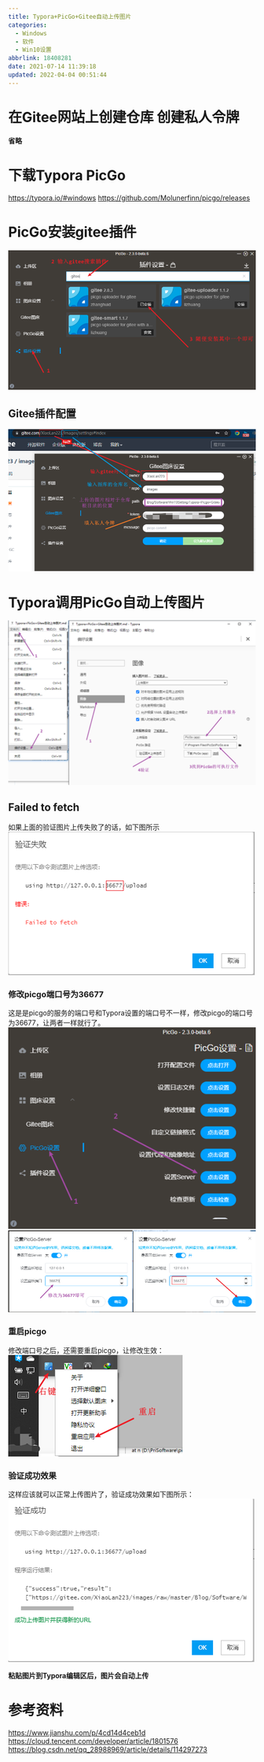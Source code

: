 ```yaml
---
title: Typora+PicGo+Gitee自动上传图片
categories: 
  - Windows
  - 软件
  - Win10设置
abbrlink: 18408281
date: 2021-07-14 11:39:18
updated: 2022-04-04 00:51:44
---
```

# 在Gitee网站上创建仓库 创建私人令牌

<!-- Blog/Software/Win10Setting/Typora+Picgo+GiteeAutomaticUploadPictures/ -->
**省略**
# 下载Typora PicGo
https://typora.io/#windows
https://github.com/Molunerfinn/picgo/releases
# PicGo安装gitee插件
![image-20210714123545874](https://raw.githubusercontent.com/lanlan2017/images/master/Blog/Software/Win10Setting/Typora+Picgo+GiteeAutomaticUploadPictures/20210714123545.png)

## Gitee插件配置
![image-20210714124204721](https://raw.githubusercontent.com/lanlan2017/images/master/Blog/Software/Win10Setting/Typora+Picgo+GiteeAutomaticUploadPictures/20210714124204.png)

# Typora调用PicGo自动上传图片
![image-20210714124709197](https://raw.githubusercontent.com/lanlan2017/images/master/Blog/Software/Win10Setting/Typora+Picgo+GiteeAutomaticUploadPictures/20210714124709.png)

## Failed to fetch

如果上面的验证图片上传失败了的话，如下图所示
![image-20210714125534665](https://raw.githubusercontent.com/lanlan2017/images/master/Blog/Software/Win10Setting/Typora+Picgo+GiteeAutomaticUploadPictures/20210714125534.png)

### 修改picgo端口号为36677

这是是picgo的服务的端口号和Typora设置的端口号不一样，修改picgo的端口号为36677，让两者一样就行了。
![image-20210714125627646](https://raw.githubusercontent.com/lanlan2017/images/master/Blog/Software/Win10Setting/Typora+Picgo+GiteeAutomaticUploadPictures/20210714125627.png)
![image-20210714125720157](https://raw.githubusercontent.com/lanlan2017/images/master/Blog/Software/Win10Setting/Typora+Picgo+GiteeAutomaticUploadPictures/20210714125720.png)

### 重启picgo

修改端口号之后，还需要重启picgo，让修改生效：
![image-20210714125905603](https://raw.githubusercontent.com/lanlan2017/images/master/Blog/Software/Win10Setting/Typora+Picgo+GiteeAutomaticUploadPictures/20210714125905.png)

### 验证成功效果

这样应该就可以正常上传图片了，验证成功效果如下图所示：
![image-20210714125923507](https://raw.githubusercontent.com/lanlan2017/images/master/Blog/Software/Win10Setting/Typora+Picgo+GiteeAutomaticUploadPictures/20210714125923.png)

**粘贴图片到Typora编辑区后，图片会自动上传**

# 参考资料
https://www.jianshu.com/p/4cd14d4ceb1d
https://cloud.tencent.com/developer/article/1801576
https://blog.csdn.net/qq_28988969/article/details/114297273
